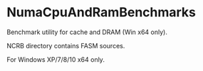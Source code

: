 # NumaCpuAndRamBenchmarks
Benchmark utility for cache and DRAM (Win x64 only).

NCRB directory contains FASM sources.

For Windows XP/7/8/10 x64 only.









